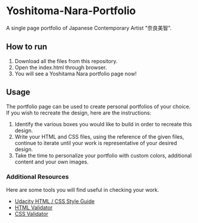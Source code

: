 # Yoshitoma-Nara-Portfolio
A single page portfolio of Japanese Contemporary Artist "奈良美智".


## How to run
1. Download all the files from this repository.
2. Open the index.html through browser.
3. You will see a Yoshitama Nara portfolio page now!


## Usage
The portfolio page can be used to create personal portfolios of your choice. 
If you wish to recreate the design, here are the instructions:

1. Identify the various boxes you would like to build in order to recreate this design.
2. Write your HTML and CSS files, using the reference of the given files, continue to iterate until your work is representative of your desired design.
3. Take the time to personalize your portfolio with custom colors, additional content and your own images.


### Additional Resources
Here are some tools you will find useful in checking your work.
 - [Udacity HTML / CSS Style Guide]  
 - [HTML Validator] 
 - [CSS Validator] 


[Udacity HTML / CSS Style Guide]: <http://udacity.github.io/frontend-nanodegree-styleguide/>
[HTML Validator]: <https://validator.w3.org/#validate_by_input>
[CSS Validator]:<https://jigsaw.w3.org/css-validator/#validate_by_input>
